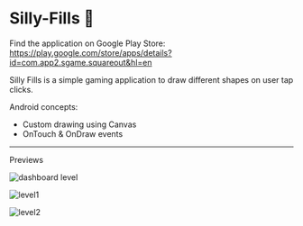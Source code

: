 # Silly-Fills  📱

Find the application on Google Play Store: https://play.google.com/store/apps/details?id=com.app2.sgame.squareout&hl=en


Silly Fills is a simple gaming application to draw different shapes on user tap clicks.

Android concepts:

- Custom drawing using Canvas
- OnTouch & OnDraw events

_________________________________________________________________________________________________________________________________________

Previews


![dashboard level](https://i.imgur.com/cIlC6v5.png)

![level1](https://i.imgur.com/wNTMPA5.png)

![level2](https://i.imgur.com/hsAfSPb.png)








